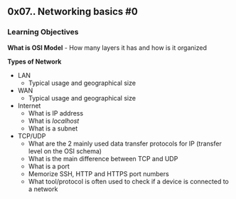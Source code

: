 ## 0x07.. Networking basics #0
### Learning Objectives
**What is OSI Model**
       - How many layers it has and how is it organized

**Types of Network**
* LAN
    - Typical usage and geographical size
* WAN
    - Typical usage and geographical size
* Internet
    - What is IP address
    - What is *localhost*
    - What is a subnet
* TCP/UDP
    - What are the 2 mainly used data transfer protocols for IP (transfer level on the OSI schema)
    - What is the main difference between TCP and UDP
    - What is a port
    - Memorize SSH, HTTP and HTTPS port numbers
    - What tool/protocol is often used to check if a device is connected to a network
